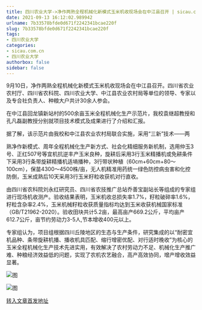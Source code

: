 ```yaml
---
title: 四川农业大学->净作两熟全程机械化新模式玉米机收现场会在中江县召开 | sicau.com.cn
date: 2021-09-13 16:12:02.989942
urlname: 7b33578bfde0d671f2242341bcae220f
slug: 7b33578bfde0d671f2242341bcae220f
tags: 
- 四川农业大学
categories:
- sicau.com.cn
- 四川农业大学
authorbox: false
sidebar: false
---
```

9月10日，净作两熟全程机械化新模式玉米机收现场会在中江县召开。四川省农业农村厅、四川省农科院、四川农业大学、中江县农业农村局等单位的领导、专家以及专合社负责人、种粮大户共计30余人参会。  

在中江县回龙镇新站村的500余亩玉米全程机械化生产示范片，我校袁继超教授和孔凡磊副教授分别就项目技术模式及成果进行了介绍和汇报。

据了解，该示范片由我校和中江县农业农村局联合实施，采用“三新”技术——两
<!--more-->
熟净作新模式、周年全程机械化生产新方式、社会化精细服务新机制，选用仲玉3号、正红507号等宜机抗逆丰产玉米良种，旋耕后采用3行玉米精播机或免耕条件下采用3行条带旋耕精播机适墒播种，3行带状种植（60cm+60cm+80～100cm），保苗4300～4500株/亩，无人机精准用药统一绿色防控病虫害和化控防倒，玉米成熟后10天采用3行玉米籽粒收获机对行直收。

由四川省农科院刘永红研究员、四川省农技推广总站乔善宝副站长等组成的专家组进行现场机收测产。验收结果表明，玉米机收总损失率1.7%，籽粒破碎率1.6%，籽粒含杂率2.4%，玉米机械籽粒收获质量指标均达到玉米收获机械国家标准（GB/T21962-2020）。验收田块共计5.2亩，最高亩产669.2公斤，平均亩产612.7公斤，亩节约劳动力3-5人,节本增收400元以上。

专家组认为，项目组根据四川丘陵地区的生态与生产条件，研究集成的以“耐密宜机品种、条带旋耕机播、播收机具匹配、缩行增密优配、对行适时晚收”为核心的玉米全程机械化生产技术先进实用，有效解决了农村劳动力不足、机械化生产推广难、种粮经济效益低的问题，实现了农机农艺融合，高产高效协同，增产增收效益显著。

![图](https://news.sicau.edu.cn/__local/A/28/97/DC176EDC5809D70A724D6AB09F0_2BD41517_B1372.png)

![图](https://news.sicau.edu.cn/__local/0/85/1F/19411A4D46D62B54B07F67F2A5F_7F122ECE_22B77.png)

[转入文章首发地址](https://news.sicau.edu.cn/info/1078/64258.htm)